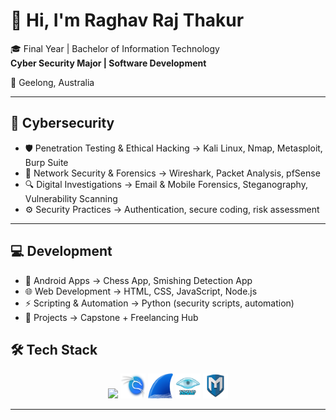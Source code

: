 # 👋 Hi, I'm Raghav Raj Thakur  

🎓 Final Year | Bachelor of Information Technology  
**Cyber Security Major | Software Development** 

📍 Geelong, Australia  

---

## 🔐 Cybersecurity 
- 🛡️ Penetration Testing & Ethical Hacking → Kali Linux, Nmap, Metasploit, Burp Suite  
- 📡 Network Security & Forensics → Wireshark, Packet Analysis, pfSense  
- 🔍 Digital Investigations → Email & Mobile Forensics, Steganography, Vulnerability Scanning  
- ⚙️ Security Practices → Authentication, secure coding, risk assessment  

---

## 💻 Development 
- 📱 Android Apps → Chess App, Smishing Detection App  
- 🌐 Web Development → HTML, CSS, JavaScript, Node.js  
- ⚡ Scripting & Automation → Python (security scripts, automation)  
- 🎯 Projects → Capstone + Freelancing Hub  

## 🛠️ Tech Stack
<p align="center">
  <!-- Core -->
  <img src="https://skillicons.dev/icons?i=python,cpp,git,github,mongodb,linux" />

  <!-- Cybersecurity -->
  <img src="kali-dragon-icon.svg" alt="Kali Linux" width="40" height="40"/>
  <img src="wireshark-logo-big.CkRjSOaC_2eT4Ah.png" alt="Wireshark" width="40" height="40"/>
  <img src="Nmap-practice-lab1.png" alt="Nmap" width="40" height="40"/>
  <img src="download.png" alt="Metasploit" width="40" height="40"/>
</p>

---

